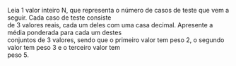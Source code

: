 Leia 1 valor inteiro N, que representa o número de casos de teste que vem a seguir. Cada caso de teste consiste  
de 3 valores reais, cada um deles com uma casa decimal. Apresente a média ponderada para cada um destes  
conjuntos de 3 valores, sendo que o primeiro valor tem peso 2, o segundo valor tem peso 3 e o terceiro valor tem  
peso 5.  